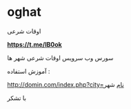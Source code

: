 # oghat
اوقات شرعی

<b>https://t.me/IB0ok</b>

سورس وب سرویس اوقات شرعی شهر ها

آموزش استفاده : 

http://domin.com/index.php?city=نام شهر

با تشکر
